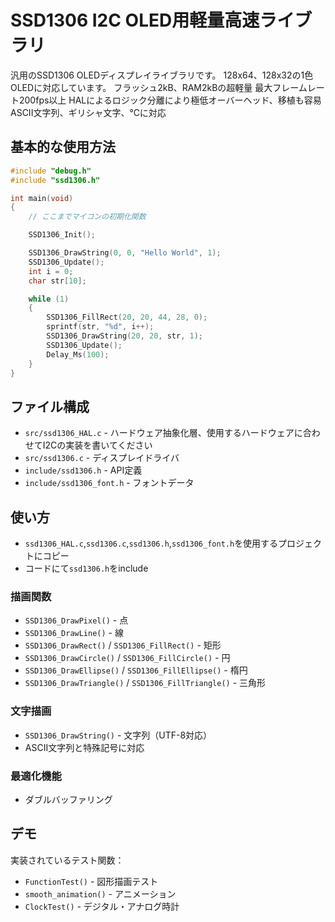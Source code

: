 # SSD1306 I2C OLED用軽量高速ライブラリ

汎用のSSD1306 OLEDディスプレイライブラリです。
128x64、128x32の1色OLEDに対応しています。
フラッシュ2kB、RAM2kBの超軽量
最大フレームレート200fps以上
HALによるロジック分離により極低オーバーヘッド、移植も容易
ASCII文字列、ギリシャ文字、℃に対応


## 基本的な使用方法


```c
#include "debug.h"
#include "ssd1306.h"

int main(void)
{
    // ここまでマイコンの初期化関数

    SSD1306_Init();

    SSD1306_DrawString(0, 0, "Hello World", 1);
    SSD1306_Update();
    int i = 0;
    char str[10];

    while (1)
    {
        SSD1306_FillRect(20, 20, 44, 28, 0);
        sprintf(str, "%d", i++);
        SSD1306_DrawString(20, 20, str, 1);
        SSD1306_Update();
        Delay_Ms(100);
    }
}
```

## ファイル構成
- `src/ssd1306_HAL.c` - ハードウェア抽象化層、使用するハードウェアに合わせてI2Cの実装を書いてください
- `src/ssd1306.c` - ディスプレイドライバ
- `include/ssd1306.h` - API定義
- `include/ssd1306_font.h` - フォントデータ

## 使い方
- `ssd1306_HAL.c`,`ssd1306.c`,`ssd1306.h`,`ssd1306_font.h`を使用するプロジェクトにコピー
- コードにて`ssd1306.h`をinclude

### 描画関数
- `SSD1306_DrawPixel()` - 点
- `SSD1306_DrawLine()` - 線
- `SSD1306_DrawRect()` / `SSD1306_FillRect()` - 矩形
- `SSD1306_DrawCircle()` / `SSD1306_FillCircle()` - 円
- `SSD1306_DrawEllipse()` / `SSD1306_FillEllipse()` - 楕円
- `SSD1306_DrawTriangle()` / `SSD1306_FillTriangle()` - 三角形

### 文字描画
- `SSD1306_DrawString()` - 文字列（UTF-8対応）
- ASCII文字列と特殊記号に対応

### 最適化機能
- ダブルバッファリング

## デモ

実装されているテスト関数：
- `FunctionTest()` - 図形描画テスト
- `smooth_animation()` - アニメーション
- `ClockTest()` - デジタル・アナログ時計

